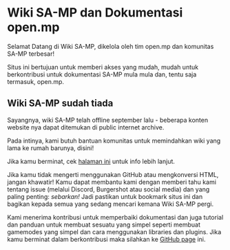 # Wiki SA-MP dan Dokumentasi open.mp

Selamat Datang di Wiki SA-MP, dikelola oleh tim open.mp dan komunitas SA-MP terbesar!

Situs ini bertujuan untuk memberi akses yang mudah, mudah untuk berkontribusi untuk dokumentasi SA-MP mula mula dan, tentu saja termasuk, open.mp.

## Wiki SA-MP sudah tiada

Sayangnya, wiki SA-MP telah offline september lalu - beberapa konten website nya dapat ditemukan di public internet archive.

Pada intinya, kami butuh bantuan komunitas untuk memindahkan wiki yang lama ke rumah barunya, disini!

Jika kamu berminat, cek [halaman ini](/meta/Contributing) untuk info lebih lanjut.

Jika kamu tidak mengerti menggunakan GitHub atau mengkonversi HTML, jangan khawatir! Kamu dapat membantu kami dengan memberi tahu kami tentang issue (melalui Discord, Burgershot atau social media) dan yang paling penting: _sebarkan!_ Jadi pastikan untuk bookmark situs ini dan bagikan kepada semua yang sedang mencari kemana Wiki SA-MP pergi.

Kami menerima kontribusi untuk memperbaiki dokumentasi dan juga tutorial dan panduan untuk membuat sesuatu yang simpel seperti membuat gamemodes yang simpel dan cara menggunakan libraries dan plugins. Jika kamu berminat dalam berkontribusi maka silahkan ke [GitHub page](https://github.com/openmultiplayer/wiki) ini.
